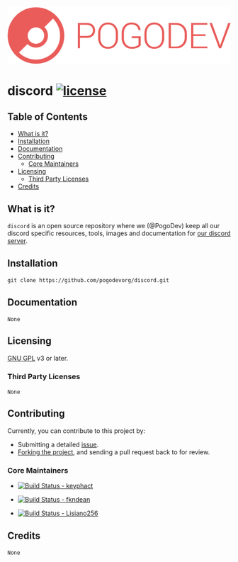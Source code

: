 [![POGODEV](https://github.com/pogodevorg/assets/blob/master/public/img/logo-github.png?raw=true)](https://pogodev.org)

# discord [![license](https://img.shields.io/github/license/pogodevorg/discord.svg?maxAge=2592000?style=flat-square)](https://github.com/pogodevorg/discord/blob/master/LICENSE)

## Table of Contents

* [What is it?](#what-is-it)
* [Installation](#installation)
* [Documentation](#documentation)
* [Contributing](#contributing)
  * [Core Maintainers](#core-maintainers)
* [Licensing](#licensing)
  * [Third Party Licenses](#third-party-licenses)
* [Credits](#credits)

## What is it?
`discord` is an open source repository where we (@PogoDev) keep all our discord specific resources, tools, images and documentation for [our discord server](https://discord.pogodev.org).

## Installation
    git clone https://github.com/pogodevorg/discord.git

## Documentation
    None

## Licensing
[GNU GPL](https://github.com/pogodevorg/discord/blob/master/LICENSE) v3 or later.

### Third Party Licenses
    None

## Contributing
Currently, you can contribute to this project by:
* Submitting a detailed [issue](https://github.com/pogodevorg/discord/issues/new).
* [Forking the project](https://github.com/pogodevorg/discord/fork), and sending a pull request back to for review.

### Core Maintainers

* [![Build Status](https://github.com/keyphact.png?size=36) - keyphact](https://github.com/keyphact)

* [![Build Status](https://github.com/fkndean.png?size=36) - fkndean](https://github.com/fkndean)

* [![Build Status](https://github.com/Lisiano256.png?size=36) - Lisiano256](https://github.com/Lisiano256)

## Credits
    None
